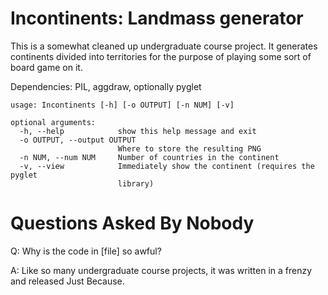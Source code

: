 Incontinents: Landmass generator
================================

This is a somewhat cleaned up undergraduate course project. It generates continents divided into territories for the purpose of playing some sort of board game on it.

Dependencies: PIL, aggdraw, optionally pyglet

    usage: Incontinents [-h] [-o OUTPUT] [-n NUM] [-v]

    optional arguments:
      -h, --help            show this help message and exit
      -o OUTPUT, --output OUTPUT
                            Where to store the resulting PNG
      -n NUM, --num NUM     Number of countries in the continent
      -v, --view            Immediately show the continent (requires the pyglet
                            library)

Questions Asked By Nobody
=========================

Q: Why is the code in [file] so awful?

A: Like so many undergraduate course projects, it was written in a frenzy and released Just Because.
